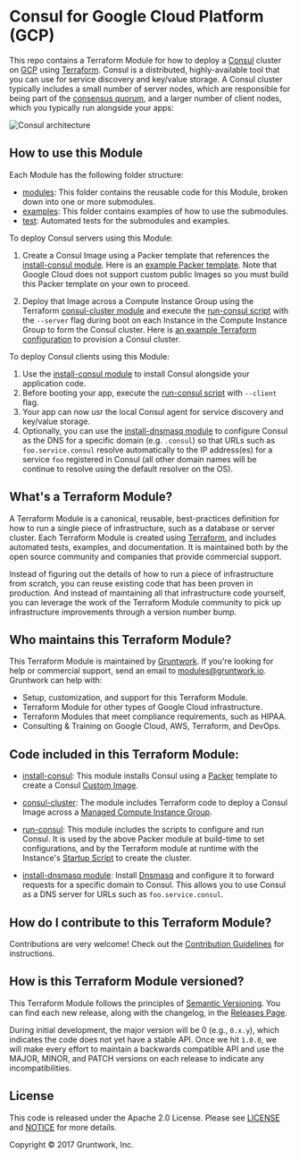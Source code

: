 # Consul for Google Cloud Platform (GCP)

This repo contains a Terraform Module for how to deploy a [Consul](https://www.consul.io/) cluster on 
[GCP](https://cloud.google.com/) using [Terraform](https://www.terraform.io/). Consul is a distributed, highly-available 
tool that you can use for service discovery and key/value storage. A Consul cluster typically includes a small number
of server nodes, which are responsible for being part of the [consensus 
quorum](https://www.consul.io/docs/internals/consensus.html), and a larger number of client nodes, which you typically 
run alongside your apps:

![Consul architecture](https://github.com/hashicorp/terraform-google-consul/_docs/architecture.png)



## How to use this Module

Each Module has the following folder structure:

* [modules](https://github.com/hashicorp/terraform-google-consul/modules): This folder contains the reusable code for this Module, broken down into one or more submodules.
* [examples](https://github.com/hashicorp/terraform-google-consul/examples): This folder contains examples of how to use the submodules.
* [test](https://github.com/hashicorp/terraform-google-consul/test): Automated tests for the submodules and examples.

To deploy Consul servers using this Module:

1. Create a Consul Image using a Packer template that references the [install-consul module](https://github.com/hashicorp/terraform-google-consul/modules/install-consul).
   Here is an [example Packer template](https://github.com/hashicorp/terraform-google-consul/examples/consul-image#quick-start). Note that Google Cloud does not support custom
   public Images so you must build this Packer template on your own to proceed.
   
1. Deploy that Image across a Compute Instance Group using the Terraform [consul-cluster module](https://github.com/hashicorp/terraform-google-consul/modules/consul-cluster) 
   and execute the [run-consul script](https://github.com/hashicorp/terraform-google-consul/modules/run-consul) with the `--server` flag during boot on each 
   Instance in the Compute Instance Group to form the Consul cluster. Here is [an example Terraform 
   configuration](https://github.com/hashicorp/terraform-google-consul/examples/consul-cluster#quick-start) to provision a Consul cluster.

To deploy Consul clients using this Module:
 
1. Use the [install-consul module](https://github.com/hashicorp/terraform-google-consul/modules/install-consul) to install Consul alongside your application code.
1. Before booting your app, execute the [run-consul script](https://github.com/hashicorp/terraform-google-consul/modules/run-consul) with `--client` flag.
1. Your app can now usr the local Consul agent for service discovery and key/value storage. 
1. Optionally, you can use the [install-dnsmasq module](https://github.com/hashicorp/terraform-google-consul/modules/install-dnsmasq) to configure Consul as the DNS for a
   specific domain (e.g. `.consul`) so that URLs such as `foo.service.consul` resolve automatically to the IP 
   address(es) for a service `foo` registered in Consul (all other domain names will be continue to resolve using the
   default resolver on the OS).
   
 


## What's a Terraform Module?

A Terraform Module is a canonical, reusable, best-practices definition for how to run a single piece of infrastructure, 
such as a database or server cluster. Each Terraform Module is created using [Terraform](https://www.terraform.io/), and
includes automated tests, examples, and documentation. It is maintained both by the open source community and 
companies that provide commercial support. 

Instead of figuring out the details of how to run a piece of infrastructure from scratch, you can reuse 
existing code that has been proven in production. And instead of maintaining all that infrastructure code yourself, 
you can leverage the work of the Terraform Module community to pick up infrastructure improvements through
a version number bump.
 
 
 
## Who maintains this Terraform Module?

This Terraform Module is maintained by [Gruntwork](http://www.gruntwork.io/). If you're looking for help or commercial 
support, send an email to [modules@gruntwork.io](mailto:modules@gruntwork.io?Subject=Consul%20Terraform%20Module). 
Gruntwork can help with:

* Setup, customization, and support for this Terraform Module.
* Terraform Module for other types of Google Cloud infrastructure.
* Terraform Modules that meet compliance requirements, such as HIPAA.
* Consulting & Training on Google Cloud, AWS, Terraform, and DevOps.



## Code included in this Terraform Module:

* [install-consul](https://github.com/hashicorp/terraform-google-consul/modules/install-consul): This module installs Consul using a [Packer](https://www.packer.io/)
  template to create a Consul [Custom Image](https://cloud.google.com/compute/docs/images).

* [consul-cluster](https://github.com/hashicorp/terraform-google-consul/modules/consul-cluster): The module includes Terraform code to deploy a Consul Image across a [Managed
  Compute Instance Group](https://cloud.google.com/compute/docs/instance-groups/). 
  
* [run-consul](https://github.com/hashicorp/terraform-google-consul/modules/run-consul): This module includes the scripts to configure and run Consul. It is used
  by the above Packer module at build-time to set configurations, and by the Terraform module at runtime 
  with the Instance's [Startup Script](https://cloud.google.com/compute/docs/startupscript) to create the cluster.

* [install-dnsmasq module](https://github.com/hashicorp/terraform-google-consul/modules/install-dnsmasq): Install [Dnsmasq](http://www.thekelleys.org.uk/dnsmasq/doc.html)
  and configure it to forward requests for a specific domain to Consul. This allows you to use Consul as a DNS server
  for URLs such as `foo.service.consul`.

## How do I contribute to this Terraform Module?

Contributions are very welcome! Check out the [Contribution Guidelines](https://github.com/hashicorp/terraform-google-consul/CONTRIBUTING.md) for instructions.



## How is this Terraform Module versioned?

This Terraform Module follows the principles of [Semantic Versioning](http://semver.org/). You can find each new release, 
along with the changelog, in the [Releases Page](https://github.com/hashicorp/terraform-google-consul/releases). 

During initial development, the major version will be 0 (e.g., `0.x.y`), which indicates the code does not yet have a 
stable API. Once we hit `1.0.0`, we will make every effort to maintain a backwards compatible API and use the MAJOR, 
MINOR, and PATCH versions on each release to indicate any incompatibilities. 



## License

This code is released under the Apache 2.0 License. Please see [LICENSE](https://github.com/hashicorp/terraform-google-consul/LICENSE) and [NOTICE](https://github.com/hashicorp/terraform-google-consul/NOTICE) for more 
details.

Copyright &copy; 2017 Gruntwork, Inc.

